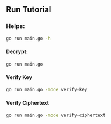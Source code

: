 ## Run Tutorial 

### Helps: 
```bash
go run main.go -h
```

#### Decrypt: 
```bash
go run main.go 
```

#### Verify Key
```bash
go run main.go -mode verify-key 
```

#### Verify Ciphertext
```bash
go run main.go -mode verify-ciphertext 
```